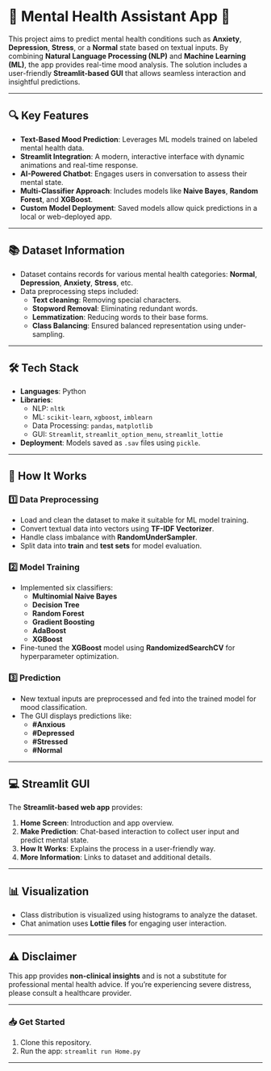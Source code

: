 # 🧠 **Mental Health Assistant App** 💭

This project aims to predict mental health conditions such as **Anxiety**, **Depression**, **Stress**, or a **Normal** state based on textual inputs. By combining **Natural Language Processing (NLP)** and **Machine Learning (ML)**, the app provides real-time mood analysis. The solution includes a user-friendly **Streamlit-based GUI** that allows seamless interaction and insightful predictions.

---

## 🔍 **Key Features**
- **Text-Based Mood Prediction**: Leverages ML models trained on labeled mental health data.
- **Streamlit Integration**: A modern, interactive interface with dynamic animations and real-time response.
- **AI-Powered Chatbot**: Engages users in conversation to assess their mental state.
- **Multi-Classifier Approach**: Includes models like **Naive Bayes**, **Random Forest**, and **XGBoost**.
- **Custom Model Deployment**: Saved models allow quick predictions in a local or web-deployed app.

---

## 📚 **Dataset Information**
- Dataset contains records for various mental health categories: **Normal**, **Depression**, **Anxiety**, **Stress**, etc.
- Data preprocessing steps included:
  - **Text cleaning**: Removing special characters.
  - **Stopword Removal**: Eliminating redundant words.
  - **Lemmatization**: Reducing words to their base forms.
  - **Class Balancing**: Ensured balanced representation using under-sampling.

---

## 🛠️ **Tech Stack**
- **Languages**: Python
- **Libraries**: 
  - NLP: `nltk`
  - ML: `scikit-learn`, `xgboost`, `imblearn`
  - Data Processing: `pandas`, `matplotlib`
  - GUI: `Streamlit`, `streamlit_option_menu`, `streamlit_lottie`
- **Deployment**: Models saved as `.sav` files using `pickle`.

---

## 🚀 **How It Works**

### 1️⃣ **Data Preprocessing**
- Load and clean the dataset to make it suitable for ML model training.
- Convert textual data into vectors using **TF-IDF Vectorizer**.
- Handle class imbalance with **RandomUnderSampler**.
- Split data into **train** and **test sets** for model evaluation.

### 2️⃣ **Model Training**
- Implemented six classifiers:
  - **Multinomial Naive Bayes**
  - **Decision Tree**
  - **Random Forest**
  - **Gradient Boosting**
  - **AdaBoost**
  - **XGBoost**
- Fine-tuned the **XGBoost** model using **RandomizedSearchCV** for hyperparameter optimization.

### 3️⃣ **Prediction**
- New textual inputs are preprocessed and fed into the trained model for mood classification.
- The GUI displays predictions like:
  - **#Anxious**
  - **#Depressed**
  - **#Stressed**
  - **#Normal**

---

## 💻 **Streamlit GUI**
The **Streamlit-based web app** provides:
1. **Home Screen**: Introduction and app overview.
2. **Make Prediction**: Chat-based interaction to collect user input and predict mental state.
3. **How It Works**: Explains the process in a user-friendly way.
4. **More Information**: Links to dataset and additional details.

---

## 📊 **Visualization**
- Class distribution is visualized using histograms to analyze the dataset.
- Chat animation uses **Lottie files** for engaging user interaction.

---

## ⚠️ **Disclaimer**
This app provides **non-clinical insights** and is not a substitute for professional mental health advice. If you’re experiencing severe distress, please consult a healthcare provider. 

---

### 📥 **Get Started**
1. Clone this repository.
3. Run the app: `streamlit run Home.py`

---
